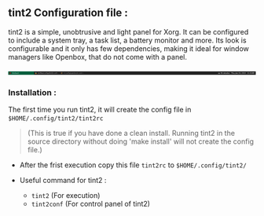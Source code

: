 ## tint2 Configuration file : 
tint2 is a simple, unobtrusive and light panel for Xorg. It can be configured to include a system tray, a task list, 
a battery monitor and more. Its look is configurable and it only has few dependencies, 
making it ideal for window managers like Openbox, that do not come with a panel.

![Config for tint2](https://github.com/PhineasPhreak/dotfiles/blob/master/screenshots/tint2-config.png)

### Installation :
The first time you run tint2, it will create the config file in `$HOME/.config/tint2/tint2rc` 
>(This is true if you have done a clean install.
Running tint2 in the source directory without doing 'make install' will not create the config file.)

* After the frist execution copy this file `tint2rc` to `$HOME/.config/tint2/`

* Useful command for tint2 :
  * `tint2` (For execution)
   * `tint2conf` (For control panel of tint2)
